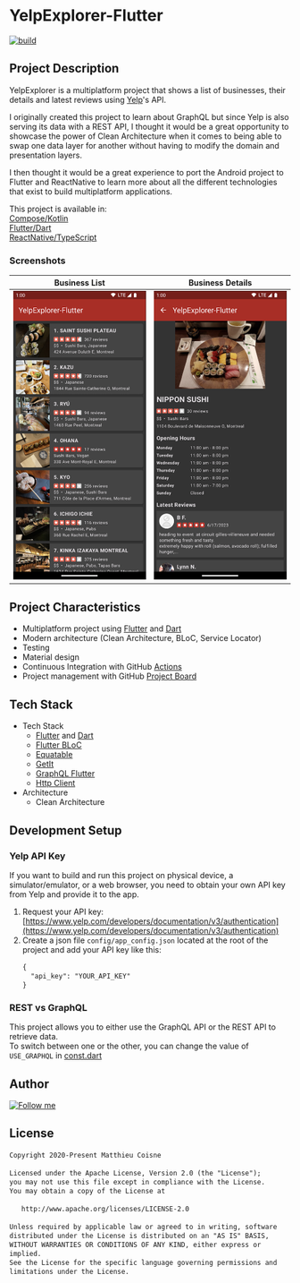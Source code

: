 # YelpExplorer-Flutter

[![build](https://github.com/matthieucoisne/YelpExplorer-Flutter/workflows/build/badge.svg)](https://github.com/matthieucoisne/YelpExplorer-Flutter/blob/main/.github/workflows/build.yml)

<!-- [Try the web app](https://matthieucoisne.github.io/YelpExplorer-Flutter/) -->

## Project Description

YelpExplorer is a multiplatform project that shows a list of businesses, their details and latest reviews using
[Yelp](https://www.yelp.com/)'s API.

I originally created this project to learn about GraphQL but since Yelp is also serving its data with a REST API,
I thought it would be a great opportunity to showcase the power of Clean Architecture when it comes to being able
to swap one data layer for another without having to modify the domain and presentation layers.

I then thought it would be a great experience to port the Android project to Flutter and ReactNative to learn more
about all the different technologies that exist to build multiplatform applications.

This project is available in:<br/>
[Compose/Kotlin](https://github.com/matthieucoisne/YelpExplorer)<br/>
[Flutter/Dart](https://github.com/matthieucoisne/YelpExplorer-Flutter)<br/>
[ReactNative/TypeScript](https://github.com/matthieucoisne/YelpExplorer-ReactNative)<br/>

### Screenshots

| Business List | Business Details |
|:-------------:|:----------------:|
|![YelpExplorer - Business List](https://github.com/matthieucoisne/YelpExplorer-Flutter/blob/main/media/YelpExplorer-Flutter-BusinessList.png) | ![YelpExplorer - Business Details](https://github.com/matthieucoisne/YelpExplorer-Flutter/blob/main/media/YelpExplorer-Flutter-BusinessDetails.png)|

## Project Characteristics

* Multiplatform project using [Flutter](https://flutter.dev/) and [Dart](https://dart.dev/)
* Modern architecture (Clean Architecture, BLoC, Service Locator)
* Testing
* Material design
* Continuous Integration with GitHub [Actions](https://github.com/matthieucoisne/YelpExplorer-Flutter/actions)
* Project management with GitHub [Project Board](https://github.com/matthieucoisne/YelpExplorer-Flutter/projects/1)

## Tech Stack

* Tech Stack
    * [Flutter](https://flutter.dev/) and [Dart](https://dart.dev/)
    * [Flutter BLoC](https://pub.dev/packages/flutter_bloc)
    * [Equatable](https://pub.dev/packages/equatable)
    * [GetIt](https://pub.dev/packages/get_it)
    * [GraphQL Flutter](https://pub.dev/packages/graphql_flutter)
    * [Http Client](https://pub.dev/packages/http)
* Architecture
    * Clean Architecture

## Development Setup

### Yelp API Key

If you want to build and run this project on physical device, a simulator/emulator, or a web browser, you need to obtain your own API key from Yelp and provide it to the app.

1. Request your API key: [https://www.yelp.com/developers/documentation/v3/authentication](https://www.yelp.com/developers/documentation/v3/authentication)<br/>
2. Create a json file `config/app_config.json` located at the root of the project and add your API key like this:
   ```
   {
     "api_key": "YOUR_API_KEY"
   }
   ```

<!-- Alternatively, you can play with the web version of the app [https://matthieucoisne.github.io/YelpExplorer-Flutter/](https://matthieucoisne.github.io/YelpExplorer-Flutter/) -->

### REST vs GraphQL

This project allows you to either use the GraphQL API or the REST API to retrieve data.<br/>
To switch between one or the other, you can change the value of `USE_GRAPHQL` in [const.dart](https://github.com/matthieucoisne/YelpExplorer-Flutter/blob/main/lib/core/const.dart)

## Author

[![Follow me](https://img.shields.io/twitter/follow/matthieucoisne?style=social)](https://x.com/matthieucoisne)

## License
```
Copyright 2020-Present Matthieu Coisne

Licensed under the Apache License, Version 2.0 (the "License");
you may not use this file except in compliance with the License.
You may obtain a copy of the License at

   http://www.apache.org/licenses/LICENSE-2.0

Unless required by applicable law or agreed to in writing, software
distributed under the License is distributed on an "AS IS" BASIS,
WITHOUT WARRANTIES OR CONDITIONS OF ANY KIND, either express or implied.
See the License for the specific language governing permissions and
limitations under the License.
```

